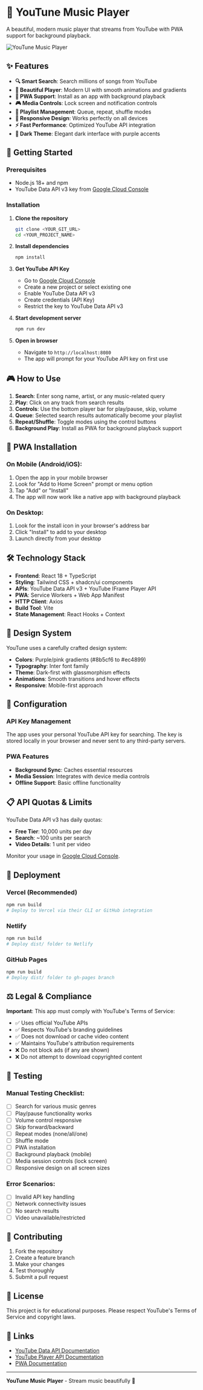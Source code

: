 # 🎵 YouTune Music Player

A beautiful, modern music player that streams from YouTube with PWA support for background playback.

![YouTune Music Player](public/icon-512.png)

## ✨ Features

- **🔍 Smart Search**: Search millions of songs from YouTube
- **🎵 Beautiful Player**: Modern UI with smooth animations and gradients
- **📱 PWA Support**: Install as an app with background playback
- **🎮 Media Controls**: Lock screen and notification controls
- **🔄 Playlist Management**: Queue, repeat, shuffle modes
- **📱 Responsive Design**: Works perfectly on all devices
- **⚡ Fast Performance**: Optimized YouTube API integration
- **🎨 Dark Theme**: Elegant dark interface with purple accents

## 🚀 Getting Started

### Prerequisites

- Node.js 18+ and npm
- YouTube Data API v3 key from [Google Cloud Console](https://console.cloud.google.com/)

### Installation

1. **Clone the repository**
   ```bash
   git clone <YOUR_GIT_URL>
   cd <YOUR_PROJECT_NAME>
   ```

2. **Install dependencies**
   ```bash
   npm install
   ```

3. **Get YouTube API Key**
   - Go to [Google Cloud Console](https://console.cloud.google.com/)
   - Create a new project or select existing one
   - Enable YouTube Data API v3
   - Create credentials (API Key)
   - Restrict the key to YouTube Data API v3

4. **Start development server**
   ```bash
   npm run dev
   ```

5. **Open in browser**
   - Navigate to `http://localhost:8080`
   - The app will prompt for your YouTube API key on first use

## 🎮 How to Use

1. **Search**: Enter song name, artist, or any music-related query
2. **Play**: Click on any track from search results
3. **Controls**: Use the bottom player bar for play/pause, skip, volume
4. **Queue**: Selected search results automatically become your playlist
5. **Repeat/Shuffle**: Toggle modes using the control buttons
6. **Background Play**: Install as PWA for background playback support

## 📱 PWA Installation

### On Mobile (Android/iOS):
1. Open the app in your mobile browser
2. Look for "Add to Home Screen" prompt or menu option
3. Tap "Add" or "Install"
4. The app will now work like a native app with background playback

### On Desktop:
1. Look for the install icon in your browser's address bar
2. Click "Install" to add to your desktop
3. Launch directly from your desktop

## 🛠️ Technology Stack

- **Frontend**: React 18 + TypeScript
- **Styling**: Tailwind CSS + shadcn/ui components
- **APIs**: YouTube Data API v3 + YouTube IFrame Player API
- **PWA**: Service Workers + Web App Manifest
- **HTTP Client**: Axios
- **Build Tool**: Vite
- **State Management**: React Hooks + Context

## 🎨 Design System

YouTune uses a carefully crafted design system:

- **Colors**: Purple/pink gradients (#8b5cf6 to #ec4899)
- **Typography**: Inter font family
- **Theme**: Dark-first with glassmorphism effects
- **Animations**: Smooth transitions and hover effects
- **Responsive**: Mobile-first approach

## 🔧 Configuration

### API Key Management
The app uses your personal YouTube API key for searching. The key is stored locally in your browser and never sent to any third-party servers.

### PWA Features
- **Background Sync**: Caches essential resources
- **Media Session**: Integrates with device media controls
- **Offline Support**: Basic offline functionality

## 📋 API Quotas & Limits

YouTube Data API v3 has daily quotas:
- **Free Tier**: 10,000 units per day
- **Search**: ~100 units per search
- **Video Details**: 1 unit per video

Monitor your usage in [Google Cloud Console](https://console.cloud.google.com/).

## 🚀 Deployment

### Vercel (Recommended)
```bash
npm run build
# Deploy to Vercel via their CLI or GitHub integration
```

### Netlify
```bash
npm run build
# Deploy dist/ folder to Netlify
```

### GitHub Pages
```bash
npm run build
# Deploy dist/ folder to gh-pages branch
```

## ⚖️ Legal & Compliance

**Important**: This app must comply with YouTube's Terms of Service:

- ✅ Uses official YouTube APIs
- ✅ Respects YouTube's branding guidelines
- ✅ Does not download or cache video content
- ✅ Maintains YouTube's attribution requirements
- ❌ Do not block ads (if any are shown)
- ❌ Do not attempt to download copyrighted content

## 🧪 Testing

### Manual Testing Checklist:
- [ ] Search for various music genres
- [ ] Play/pause functionality works
- [ ] Volume control responsive
- [ ] Skip forward/backward
- [ ] Repeat modes (none/all/one)
- [ ] Shuffle mode
- [ ] PWA installation
- [ ] Background playback (mobile)
- [ ] Media session controls (lock screen)
- [ ] Responsive design on all screen sizes

### Error Scenarios:
- [ ] Invalid API key handling
- [ ] Network connectivity issues
- [ ] No search results
- [ ] Video unavailable/restricted

## 🤝 Contributing

1. Fork the repository
2. Create a feature branch
3. Make your changes
4. Test thoroughly
5. Submit a pull request

## 📄 License

This project is for educational purposes. Please respect YouTube's Terms of Service and copyright laws.

## 🔗 Links

- [YouTube Data API Documentation](https://developers.google.com/youtube/v3)
- [YouTube Player API Documentation](https://developers.google.com/youtube/iframe_api_reference)
- [PWA Documentation](https://web.dev/progressive-web-apps/)

---

**YouTune Music Player** - Stream music beautifully 🎵